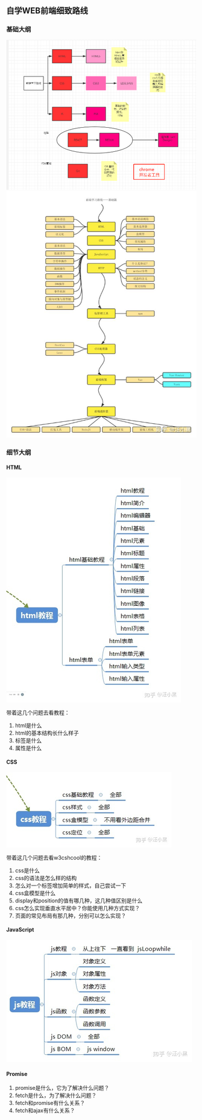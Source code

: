 ## 自学WEB前端细致路线



### 基础大纲

<img src="res/web学习路线.png" alt="web学习路线" style="zoom:80%;" /><img src="res/web-1579338332256.jpg" alt="web" style="zoom:80%;" />

### 细节大纲

#### HTML

![img](res/v2-40d6727360ca923de918b85cb61dde52_b.jpg)

带着这几个问题去看教程：

1. html是什么
2. html的基本结构长什么样子
3. 标签是什么
4. 属性是什么

#### CSS

![img](res/v2-233548bc10c707e7f95a86eda99764bb_b.jpg)

带着这几个问题去看w3cshcool的教程：

1. css是什么
2. css的语法是怎么样的结构
3. 怎么对一个标签增加简单的样式，自己尝试一下
4. css盒模型是什么
5. display和position的值有哪几种，这几种值区别是什么
6. css怎么实现垂直水平居中？你能使用几种方式实现？
7. 页面的常见布局有那几种，分别可以怎么实现？

#### JavaScript

![img](res/v2-fb1592c253a1227d4fe644dd6e83c035_b.jpg)

#### Promise

1. promise是什么，它为了解决什么问题？ 
2. fetch是什么，为了解决什么问题？ 
3. fetch和promise有什么关系？ 
4. fetch和ajax有什么关系？